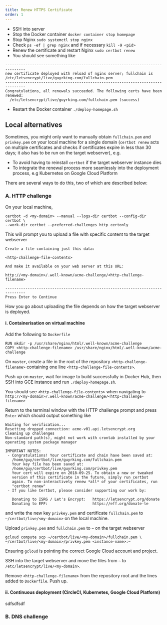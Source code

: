 ```yaml
---
title: Renew HTTPS Certificate
order: 1
---
```


- SSH into server
- Stop the Docker container `docker container stop homepage`
- Stop Nginx `sudo systemctl stop nginx`
- Check `ps -ef | grep nginx` and if necessary `kill -9 <pid>`
- Renew the certificate and restart Nginx `sudo certbot renew`
- You should see something like
```
-------------------------------------------------------------------------------
new certificate deployed with reload of nginx server; fullchain is
/etc/letsencrypt/live/guyrking.com/fullchain.pem
-------------------------------------------------------------------------------
Congratulations, all renewals succeeded. The following certs have been
renewed:
  /etc/letsencrypt/live/guyrking.com/fullchain.pem (success)
```
- Restart the Docker container `./deploy-homepage.sh`

## Local alternatives

Sometimes, you might only want to manually obtain `fullchain.pem` and
`privkey.pem` on your local machine for a single domain (`certbot renew` 
acts on multiple certificates and checks if certificates expire in less than
30 days; it also has to be run on the target webserver), e.g.

- To avoid having to reinstall `certbot` if the target webserver instance dies
- To integrate the renewal process more seamlessly into the deployment process,
 e.g Kubernetes on Google Cloud Platform
 
There are several ways to do this, two of which are described below:

### A. HTTP challenge
 
On your local machine,

```
certbot -d <my-domain> --manual --logs-dir certbot --config-dir certbot \
--work-dir certbot --preferred-challenges http certonly
```

This will prompt you to upload a file with specific content to the target
webserver

```
Create a file containing just this data:

<http-challenge-file-contents>

And make it available on your web server at this URL:

http://<my-domain>/.well-known/acme-challenge/<http-challenge-filename>

-------------------------------------------------------------------------------
Press Enter to Continue
```

How you go about uploading the file depends on how the target webserver is
deployed.

#### i. Containerisation on virtual machine

Add the following to `Dockerfile`

```
RUN mkdir -p /usr/share/nginx/html/.well-known/acme-challenge
COPY <http-challenge-filename> /usr/share/nginx/html/.well-known/acme-challenge
```

On `master`, create a file in the root of the repository 
`<http-challenge-filename>` containing one line `<http-challenge-file-contents>`.

Push up on `master`, wait for image to build successfully in Docker Hub, 
then SSH into GCE instance and run `./deploy-homepage.sh`.

You should see
`<http-challenge-file-contents>` when navigating to
`http://<my-domain>/.well-known/acme-challenge/<http-challenge-filename>`

Return to the terminal window with the HTTP challenge prompt and press `Enter`
which should output something like

```
Waiting for verification...
Resetting dropped connection: acme-v01.api.letsencrypt.org
Cleaning up challenges
Non-standard path(s), might not work with crontab installed by your operating system package manager

IMPORTANT NOTES:
 - Congratulations! Your certificate and chain have been saved at:
   /home/guy/certbot/live/guyrking.com/fullchain.pem
   Your key file has been saved at:
   /home/guy/certbot/live/guyrking.com/privkey.pem
   Your cert will expire on 2018-09-25. To obtain a new or tweaked
   version of this certificate in the future, simply run certbot
   again. To non-interactively renew *all* of your certificates, run
   "certbot renew"
 - If you like Certbot, please consider supporting our work by:

   Donating to ISRG / Let's Encrypt:   https://letsencrypt.org/donate
   Donating to EFF:                    https://eff.org/donate-le
```

and write the new key `privkey.pem` and certificate `fullchain.pem` to  
`~/certbot/live/<my-domain>` on the local machine.

Upload `privkey.pem` and `fullchain.pem` to `~`
on the target webserver 

```
gcloud compute scp ~/certbot/live/<my-domain>/fullchain.pem \
~/certbot/live/<my-domain>/privkey.pem <instance-name>:~
```

Ensuring `gcloud` is pointing the correct Google Cloud account and project.

SSH into the target webserver and move the files from `~` to 
`/etc/letsencrypt/live/<my-domain>`.

Remove `<http-challenge-filename>` from the repository root and the lines 
added to `Dockerfile`. Push up.

#### ii. Continuous deployment (CircleCI, Kubernetes, Google Cloud Platform)

sdfsdfsdf

### B. DNS challenge